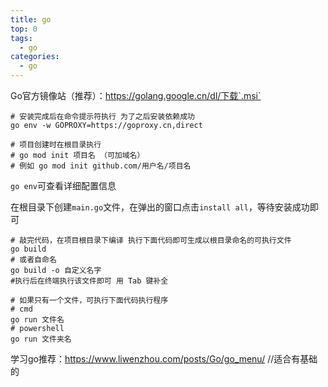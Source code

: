 ```yaml
---
title: go
top: 0
tags:
  - go
categories:
  - go
---
```


Go官方镜像站（推荐）：https://golang.google.cn/dl/下载`.msi`

```shell
# 安装完成后在命令提示符执行 为了之后安装依赖成功
go env -w GOPROXY=https://goproxy.cn,direct
```

```shell
# 项目创建时在根目录执行
# go mod init 项目名 （可加域名）
# 例如 go mod init github.com/用户名/项目名
```

`go env`可查看详细配置信息

在根目录下创建`main.go`文件，在弹出的窗口点击`install all`，等待安装成功即可

```shell
# 敲完代码，在项目根目录下编译 执行下面代码即可生成以根目录命名的可执行文件
go build
# 或者自命名
go build -o 自定义名字
#执行后在终端执行该文件即可 用 Tab 键补全
```

```shell
# 如果只有一个文件，可执行下面代码执行程序
# cmd
go run 文件名
# powershell
go run 文件夹名
```

学习go推荐：https://www.liwenzhou.com/posts/Go/go_menu/ //适合有基础的
